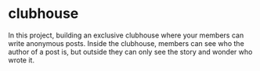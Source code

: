 # clubhouse
In this project, building an exclusive clubhouse where your members can write anonymous posts. Inside the clubhouse, members can see who the author of a post is, but outside they can only see the story and wonder who wrote it.
